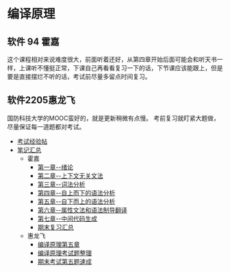 # 编译原理

## 软件 94 霍嘉

这个课程相对来说难度很大，前面听着还好，从第四章开始后面可能会和听天书一样，上课听不懂挺正常，下课自己再看看复习一下的话，下节课应该能跟上，但是要是直接摆烂不听的话，考试前尽量多留点时间复习。

## 软件2205惠龙飞

国防科技大学的MOOC蛮好的，就是更新稍微有点慢。
考前复习就盯紧大题做，尽量保证每一道题都对考试。

-   [考试经验帖](docs/课内笔记/大三下/编译原理/考试经验帖.md)
-   [笔记汇总](docs/课内笔记/README.md)
    -   霍嘉
        -   [第一章--绪论](docs/课内笔记/大三下/编译原理/笔记/霍嘉/第一章--绪论.md)
        -   [第二章--上下文无关文法](docs/课内笔记/大三下/编译原理/笔记/霍嘉/第二章--上下文无关文法.md)
        -   [第三章--词法分析](docs/课内笔记/大三下/编译原理/笔记/霍嘉/第三章--词法分析.md)
        -   [第四章--自上而下的语法分析](docs/课内笔记/大三下/编译原理/笔记/霍嘉/第四章--自上而下的语法分析.md)
        -   [第五章--自下而上的语法分析](docs/课内笔记/大三下/编译原理/笔记/霍嘉/第五章--自下而上的语法分析.md)
        -   [第六章--属性文法和语法制导翻译](docs/课内笔记/大三下/编译原理/笔记/霍嘉/第六章--属性文法和语法制导翻译.md)
        -   [第七章--中间代码生成](docs/课内笔记/大三下/编译原理/笔记/霍嘉/第七章--中间代码生成.md)
        -   [期末复习汇总](docs/课内笔记/大三下/编译原理/笔记/霍嘉/概念总结.md)
    -   惠龙飞
        -   [编译原理第五章](docs/课内笔记/大三下/编译原理/笔记/惠龙飞/编译原理第五章.md)
        -   [编译原理考试题整理](docs/课内笔记/大三下/编译原理/笔记/惠龙飞/编译原理考试题整理.md)
        -   [期末考试第五题速成](docs/课内笔记/大三下/编译原理/笔记/惠龙飞/期末考试第五题速成.md)

